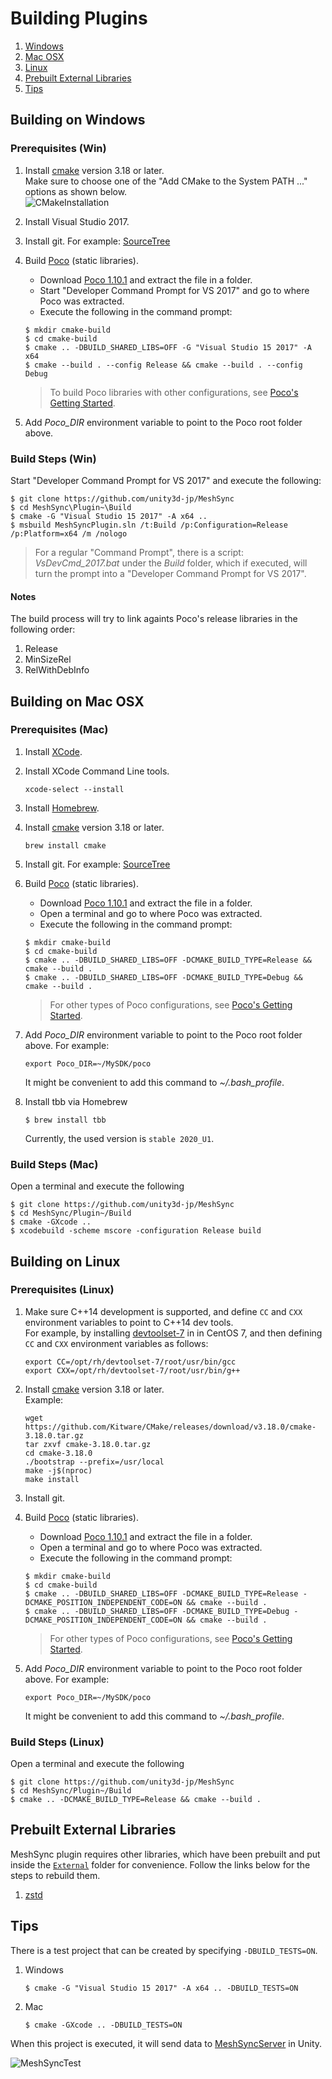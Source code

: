 # Building Plugins

1. [Windows](#building-on-windows)
1. [Mac OSX](#building-on-mac-osx)
1. [Linux](#building-on-linux)
1. [Prebuilt External Libraries](#prebuilt-external-libraries)
1. [Tips](#tips)

## Building on Windows

### Prerequisites (Win)

1. Install [cmake](https://cmake.org/)  version 3.18 or later.  
   Make sure to choose one of the "Add CMake to the System PATH ..." options as shown below.  
   ![CMakeInstallation](../Images/CMakeInstallation.png)
   
1. Install Visual Studio 2017.
1. Install git. For example: [SourceTree](https://www.sourcetreeapp.com/)
1. Build [Poco](https://pocoproject.org) (static libraries).  
   * Download [Poco 1.10.1](https://github.com/pocoproject/poco/archive/poco-1.10.1-release.zip) and extract the file in a folder.
   * Start "Developer Command Prompt for VS 2017" and go to where Poco was extracted.
   * Execute the following in the command prompt:      
    ``` 
    $ mkdir cmake-build
    $ cd cmake-build
    $ cmake .. -DBUILD_SHARED_LIBS=OFF -G "Visual Studio 15 2017" -A x64
    $ cmake --build . --config Release && cmake --build . --config Debug
    ```
    
    > To build Poco libraries with other configurations, see [Poco's Getting Started](https://pocoproject.org/docs/00200-GettingStarted.html).

1. Add *Poco_DIR* environment variable to point to the Poco root folder above.
    

### Build Steps (Win)


Start "Developer Command Prompt for VS 2017" and execute the following:

``` 
$ git clone https://github.com/unity3d-jp/MeshSync
$ cd MeshSync\Plugin~\Build
$ cmake -G "Visual Studio 15 2017" -A x64 ..
$ msbuild MeshSyncPlugin.sln /t:Build /p:Configuration=Release /p:Platform=x64 /m /nologo
```  

> For a regular "Command Prompt", there is a script: *VsDevCmd_2017.bat* 
> under the *Build* folder, which if executed, will turn the prompt into a 
> "Developer Command Prompt for VS 2017".


#### Notes

The build process will try to link againts Poco's release libraries in the following order:  
1. Release  
1. MinSizeRel  
1. RelWithDebInfo 


## Building on Mac OSX

### Prerequisites (Mac)

1. Install [XCode](https://developer.apple.com/xcode/).
1. Install XCode Command Line tools.
    ``` 
    xcode-select --install
    ```  
1. Install [Homebrew](https://brew.sh/).
1. Install [cmake](https://cmake.org/)  version 3.18 or later.
    ``` 
    brew install cmake
    ```  
1. Install git. For example: [SourceTree](https://www.sourcetreeapp.com/)
1. Build [Poco](https://pocoproject.org) (static libraries).  
   * Download [Poco 1.10.1](https://github.com/pocoproject/poco/archive/poco-1.10.1-release.zip) and extract the file in a folder.
   * Open a terminal and go to where Poco was extracted.
   * Execute the following in the command prompt:   
    ``` 
    $ mkdir cmake-build
    $ cd cmake-build
    $ cmake .. -DBUILD_SHARED_LIBS=OFF -DCMAKE_BUILD_TYPE=Release && cmake --build . 
    $ cmake .. -DBUILD_SHARED_LIBS=OFF -DCMAKE_BUILD_TYPE=Debug && cmake --build . 
    ```
    > For other types of Poco configurations, see [Poco's Getting Started](https://pocoproject.org/docs/00200-GettingStarted.html).
    
1. Add *Poco_DIR* environment variable to point to the Poco root folder above. For example:  
    ``` 
    export Poco_DIR=~/MySDK/poco
    ```  
    It might be convenient to add this command to *~/.bash_profile*.
1. Install tbb via Homebrew  
    ``` 
    $ brew install tbb
    ```  
    
    Currently, the used version is `stable 2020_U1`.


### Build Steps (Mac)

Open a terminal and execute the following

``` 
$ git clone https://github.com/unity3d-jp/MeshSync
$ cd MeshSync/Plugin~/Build
$ cmake -GXcode ..
$ xcodebuild -scheme mscore -configuration Release build
```

## Building on Linux


### Prerequisites (Linux)

1. Make sure C++14 development is supported, and define `CC` and `CXX` environment variables to point to C++14 dev tools.  
   For example, by installing [devtoolset-7](https://www.softwarecollections.org/en/scls/rhscl/devtoolset-7/) in in CentOS 7, 
   and then defining `CC` and `CXX` environment variables as follows:
   ``` 
   export CC=/opt/rh/devtoolset-7/root/usr/bin/gcc
   export CXX=/opt/rh/devtoolset-7/root/usr/bin/g++
   ``` 

1. Install [cmake](https://cmake.org/)  version 3.18 or later.  
   Example:
    ``` 
    wget https://github.com/Kitware/CMake/releases/download/v3.18.0/cmake-3.18.0.tar.gz    
    tar zxvf cmake-3.18.0.tar.gz
    cd cmake-3.18.0
    ./bootstrap --prefix=/usr/local
    make -j$(nproc)
    make install    
    ```  
1. Install git.   
1. Build [Poco](https://pocoproject.org) (static libraries).  
   * Download [Poco 1.10.1](https://github.com/pocoproject/poco/archive/poco-1.10.1-release.zip) and extract the file in a folder.
   * Open a terminal and go to where Poco was extracted.
   * Execute the following in the command prompt:
    ``` 
    $ mkdir cmake-build
    $ cd cmake-build
    $ cmake .. -DBUILD_SHARED_LIBS=OFF -DCMAKE_BUILD_TYPE=Release -DCMAKE_POSITION_INDEPENDENT_CODE=ON && cmake --build . 
    $ cmake .. -DBUILD_SHARED_LIBS=OFF -DCMAKE_BUILD_TYPE=Debug -DCMAKE_POSITION_INDEPENDENT_CODE=ON && cmake --build . 
    ```
    > For other types of Poco configurations, see [Poco's Getting Started](https://pocoproject.org/docs/00200-GettingStarted.html).
    
1. Add *Poco_DIR* environment variable to point to the Poco root folder above. For example:  
    ``` 
    export Poco_DIR=~/MySDK/poco
    ```  
    It might be convenient to add this command to *~/.bash_profile*.


### Build Steps (Linux)

Open a terminal and execute the following

``` 
$ git clone https://github.com/unity3d-jp/MeshSync
$ cd MeshSync/Plugin~/Build
$ cmake .. -DCMAKE_BUILD_TYPE=Release && cmake --build . 
```

## Prebuilt External Libraries

MeshSync plugin requires other libraries, which have been prebuilt and put inside the [`External`](../../External) folder for convenience.
Follow the links below for the steps to rebuild them.

1. [zstd](Build_zstd.md)


## Tips

There is a test project that can be created by specifying `-DBUILD_TESTS=ON`.

1. Windows  
    ``` 
    $ cmake -G "Visual Studio 15 2017" -A x64 .. -DBUILD_TESTS=ON
    ```
2. Mac  
    ``` 
    $ cmake -GXcode .. -DBUILD_TESTS=ON
    ```

When this project is executed, it will send data to 
[MeshSyncServer](../../../Readme.md#MeshSyncServer) in Unity.

![MeshSyncTest](../Images/MeshSyncTest.png)




